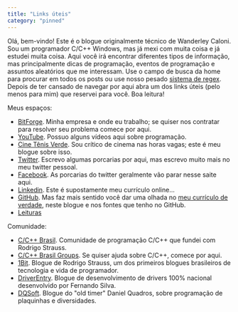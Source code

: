```yaml
---
title: "Links úteis"
category: "pinned"
---
```

Olá, bem-vindo! Este é o blogue originalmente técnico de Wanderley Caloni. Sou um programador C/C++ Windows, mas já mexi com muita coisa e já estudei muita coisa. Aqui você irá encontrar diferentes tipos de informação, mas principalmente dicas de programação, eventos de programação e assuntos aleatórios que me interessam. Use o campo de busca da home para procurar em todos os posts ou use nosso pesado [sistema de regex](/all). Depois de ter cansado de navegar por aqui abra um dos links úteis (pelo menos para mim) que reservei para você. Boa leitura!

Meus espaços:
 - [BitForge](www.bitforge.com.br). Minha empresa e onde eu trabalho; se quiser nos contratar para resolver seu problema comece por aqui.
 - [YouTube](https://www.youtube.com/playlist?list=PLa0QVTprDkHBHRCO7hiqiha-7WBLjfXiY). Possuo alguns vídeos aqui sobre programação.
 - [Cine Tênis Verde](www.cinetenisverde.com.br). Sou crítico de cinema nas horas vagas; este é meu blogue sobre isso.
 - [Twitter](www.twitter.com/caloni). Escrevo algumas porcarias por aqui, mas escrevo muito mais no meu twitter pessoal.
 - [Facebook](https://www.facebook.com/wanderleycaloni). As porcarias do twitter geralmente vão parar nesse saite aqui.
 - [Linkedin](https://www.linkedin.com/in/wanderleycaloni/). Este é supostamente meu currículo online...
 - [GitHub](https://github.com/Caloni). Mas faz mais sentido você dar uma olhada no [meu currículo de verdade](/sobre), neste blogue e nos fontes que tenho no GitHub.
 - [Leituras](/txt/)

Comunidade:
 - [C/C++ Brasil](http://ccppbrasil.github.io/). Comunidade de programação C/C++ que fundei com Rodrigo Strauss.
 - [C/C++ Brasil Groups](https://groups.google.com/forum/#!forum/ccppbrasil). Se quiser ajuda sobre C/C++, comece por aqui.
 - [1Bit](www.1bit.com.br). Blogue de Rodrigo Strauss, um dos primeiros blogues brasileiros de tecnologia e vida de programador.
 - [DriverEntry](www.driverentry.com.br). Blogue de desenvolvimento de drivers 100% nacional desenvolvido por Fernando Silva.
 - [DQSoft](http://dqsoft.blogspot.com.br/). Blogue do "old timer" Daniel Quadros, sobre programação de plaquinhas e diversidades.
